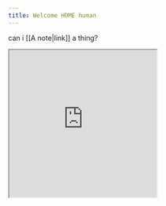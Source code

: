```yaml
---
title: Welcome HOME human
---
```


can i [[A note|link]] a thing?


<iframe width="300" height="300" src="https://stefanodalessio.github.io/cablesHomeRender/"></iframe>
